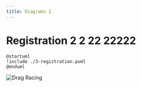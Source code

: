 ```yaml
---
title: Diagrams 2
---
```


# Registration 2 2 22 22222

```plantuml
@startuml
!include ./3-registration.puml
@enduml
```

![Drag Racing](Dragster.jpg)

